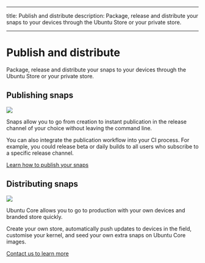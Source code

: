 ----
title: Publish and distribute
description: Package, release and distribute your snaps to your devices through the Ubuntu Store or your private store.

----

# Publish and distribute

Package, release and distribute your snaps to your devices through the Ubuntu Store or your private store.

## Publishing snaps

![](https://assets.ubuntu.com/v1/807da529-dev_publish_workflow.svg)


Snaps allow you to go from creation to instant publication in the release channel of your choice without leaving the command line.

You can also integrate the publication workflow into your CI process.  For example, you could release beta or daily builds to all users who subscribe to a specific release channel.

[Learn how to publish your snaps](http://snapcraft.io/docs/build-snaps/publish)

## Distributing snaps

![](https://assets.ubuntu.com/v1/9637529f-dev_distribution_workflow+%281%29.svg?w=300)

Ubuntu Core allows you to go to production with your own devices and branded store quickly.

Create your own store, automatically push updates to devices in the field, customise your kernel, and seed your own extra snaps on Ubuntu Core images.

[Contact us to learn more](https://www.ubuntu.com/core/contact-us)
